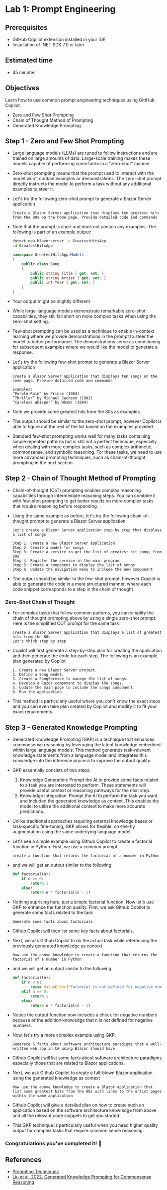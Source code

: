 # Lab 1: Prompt Engineering

## Prerequisites

- GitHub Copilot extension installed in your IDE
- Installation of .NET SDK 7.0 or later

## Estimated time

- 45 minutes

## Objectives

Learn how to use common prompt engineering techniques using GittHub Copilot

- Zero and Few Shot Prompting
- Chain of Thought Method of Prompting
- Generated Knowledge Prompting 

## Step 1 - Zero and Few Shot Prompting

- Large language models (LLMs) are tuned to follow instructions and are trained on large amounts of data. Large-scale training makes these models capable of performing some tasks in a "zero-shot" manner. 

 - Zero-shot prompting means that the prompt used to interact with the model won't contain examples or demonstrations. The zero-shot prompt directly instructs the model to perform a task without any additional examples to steer it.

- Let's try the following zero-shot prompt to generate a Blazor Server application

    ```
    Create a Blazor Server application that displays ten greatest hits from the 80s on the home page. Provide detailed code and commands
    ```

- Note that the prompt is short and does not contain any examples. The following is part of an example output:

    ```sh
    dotnet new blazorserver -o GreatestHitsApp
    cd GreatestHitsApp
    ```

    ```c#
    namespace GreatestHitsApp.Models
    {
        public class Song
        {
            public string Title { get; set; }
            public string Artist { get; set; }
            public int Year { get; set; }
        }
    }
    ```

- Your output might be slightly different

- While large-language models demonstrate remarkable zero-shot capabilities, they still fall short on more complex tasks when using the zero-shot setting. 

- Few-shot prompting can be used as a technique to enable in-context learning where we provide demonstrations in the prompt to steer the model to better performance. The demonstrations serve as conditioning for subsequent examples where we would like the model to generate a response.

- Let's try the following few-shot prompt to generate a Blazor Server application

     ```
    Create a Blazor Server application that displays ten songs on the home page. Provide detailed code and commands

    Examples:
    “Purple Rain” by Prince (1984)
    “Thriller” by Michael Jackson (1982)
    “Careless Whisper” by Wham! (1984)
    ```

- Note we provide some greatest hits from the 80s as examples

- The output should be similar to the zero-shot prompt, however Copilot is able to figure out the rest of the list based on the examples provided

- Standard few-shot prompting works well for many tasks containing simple repeated patterns but is still not a perfect technique, especially when dealing with more complex tasks, such as complex arithmetic, commonsense, and symbolic reasoning. For these tasks, we need to use more advanced prompting techniques, such as chain-of-thought prompting in the next section.

## Step 2 - Chain of Thought Method of Prompting

- Chain-of-thought (CoT) prompting enables complex reasoning capabilities through intermediate reasoning steps. You can combine it with few-shot prompting to get better results on more complex tasks that require reasoning before responding.

- Using the same example as before, let's try the following chain-of-thought prompt to generate a Blazor Server application

    ```
    Let's create a Blazor Server application step by step that displays a list of songs

    Step 1: Create a new Blazor Server application
    Step 2: Create a model for songs
    Step 3: Create a service to get the list of greatest hit songs from 80s
    Step 4: Register the service in the main program
    Step 5: Create a component to display the list of songs
    Step 6: Update the navigation menu to include the new component
    ```

- The output should be similar to the few-shot prompt, however Copilot is able to generate the code in a more structured manner, where each code snippet corresponds to a step in the chain of thought

### Zero-Shot Chain of Thought

- For complex tasks that follow common patterns, you can simplify the chain of thought prompting above by using a single zero-shot prompt. Here is the simplified COT prompt for the same task

    ```
    Create a Blazor Server application that displays a list of greatest hits from the 80s
    Let's think step by step
    ```

- Copilot will first generate a step-by-step plan for creating the application and then generate the code for each step. The following is an example plan generated by Copilot

    ```
    1. Create a new Blazor Server project.
    2. Define a Song model.
    3. Create a SongService to manage the list of songs.
    4. Develop a Razor component to display the songs.
    5. Update the main page to include the songs component.
    6. Run the application.
    ```

- This method is particularly useful where you don't know the exact steps and you can even take plan created by Copilot and modify it to fit your exact requirements.

## Step 3 - Generated Knowledge Prompting

- Generated Knowledge Prompting (GKP) is a technique that enhances commonsense reasoning by leveraging the latent knowledge embedded within large language models. This method generates task-relevant knowledge statements from a language model and integrates this knowledge into the inference process to improve the output quality.

- GKP essentially consists of two steps:

    1. Knowledge Generation: Prompt the AI to provide some facts related to a task you are interested to perform. These statements will provide useful context or reasoning pathways for the next step.
    2. Knowledge Integration: Prompt the AI to perform the task you want and included the generated knowledge as context. This enables the model to utilize the additional context to make more accurate predictions.

- Unlike traditional approaches requiring external knowledge bases or task-specific fine-tuning, GKP allows for flexible, on-the-fly augmentation using the same underlying language model.

- Let's see a simple example using Github Copilot to create a factorial function in Python. First, we use a common prompt

    ```
    create a function that returns the factorial of a number in Python
    ```

- and we will get an output similar to the following

    ```python
    def factorial(n):
        if n == 0:
            return 1
        else:
            return n * factorial(n - 1)
    ```

- Nothing suprising here, just a simple factorial function. Now let's use GKP to enhance the function quality. First, we ask Github Copilot to generate some facts related to the task

    ```
    Generate some facts about factorials
    ```

- Github Copilot will then list some key facts about factorials.

- Next, we ask Github Copilot to do the actual task while referencing the previously generated knowledge as context 

    ```
    Now use the above knowledge to create a function that returns the factorial of a number in Python
    ```

- and we will get an output similar to the following

    ```python
    def factorial(n):
        if n < 0:
            raise ValueError("Factorial is not defined for negative numbers")
        elif n == 0:
            return 1
        else:
            return n * factorial(n - 1)
    ```

- Notice the output function now includes a check for negative numbers because of the addition knowledge that n is not defined for negative numbers.

- Now, let's try a more complex example using GKP.

    ```
    Generate 5 facts about software architecture paradigms that a well-written web app in C# using Blazor should have
    ```
- Github Copilot will list some facts about software architecture paradigms especially those that are related to Blazor applications.

- Next, we ask Github Copilot to create a full-blown Blazor application using the generated knowledge as context

    ```
    Now use the above knowledge to create a Blazor application that list some greatest hits from the 80s with links to the artist pages within the same application
    ```

- Github Copilot will give a detailed plan on how to create such an application based on the software architecture knowledge from above and all the relevant code snippets to get you started.

- This GKP technique is particularly useful when you need higher quality output for complex tasks that require common sense reasoning.

### Congratulations you've completed it! 🎉

## References

- [Prompting Techniques](https://www.promptingguide.ai/techniques)
- [Liu et al. 2022. Generated Knowledge Prompting for Commonsense Reasoning](https://arxiv.org/pdf/2110.08387)